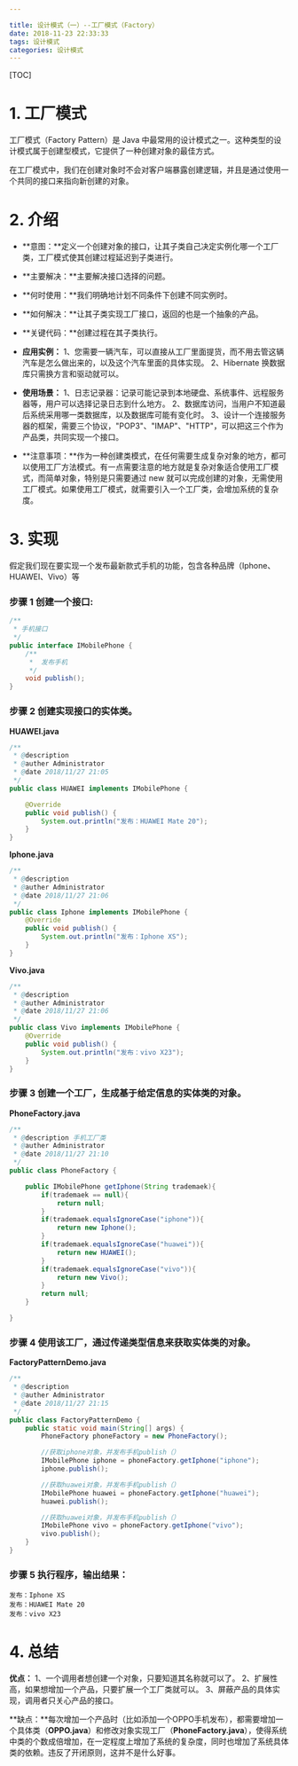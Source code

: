 ```yaml
---

title: 设计模式（一）--工厂模式（Factory）
date: 2018-11-23 22:33:33
tags: 设计模式
categories: 设计模式
---
```


[TOC]

# 1. 工厂模式

工厂模式（Factory Pattern）是 Java 中最常用的设计模式之一。这种类型的设计模式属于创建型模式，它提供了一种创建对象的最佳方式。

在工厂模式中，我们在创建对象时不会对客户端暴露创建逻辑，并且是通过使用一个共同的接口来指向新创建的对象。

# 2. 介绍

- **意图：**定义一个创建对象的接口，让其子类自己决定实例化哪一个工厂类，工厂模式使其创建过程延迟到子类进行。

- **主要解决：**主要解决接口选择的问题。

- **何时使用：**我们明确地计划不同条件下创建不同实例时。

- **如何解决：**让其子类实现工厂接口，返回的也是一个抽象的产品。

- **关键代码：**创建过程在其子类执行。

- **应用实例：** 1、您需要一辆汽车，可以直接从工厂里面提货，而不用去管这辆汽车是怎么做出来的，以及这个汽车里面的具体实现。 2、Hibernate 换数据库只需换方言和驱动就可以。

- **使用场景：** 1、日志记录器：记录可能记录到本地硬盘、系统事件、远程服务器等，用户可以选择记录日志到什么地方。 2、数据库访问，当用户不知道最后系统采用哪一类数据库，以及数据库可能有变化时。 3、设计一个连接服务器的框架，需要三个协议，"POP3"、"IMAP"、"HTTP"，可以把这三个作为产品类，共同实现一个接口。

- **注意事项：**作为一种创建类模式，在任何需要生成复杂对象的地方，都可以使用工厂方法模式。有一点需要注意的地方就是复杂对象适合使用工厂模式，而简单对象，特别是只需要通过 new 就可以完成创建的对象，无需使用工厂模式。如果使用工厂模式，就需要引入一个工厂类，会增加系统的复杂度。

# 3. 实现
假定我们现在要实现一个发布最新款式手机的功能，包含各种品牌（Iphone、HUAWEI、Vivo）等

### 步骤 1 创建一个接口:

```java
/**
 * 手机接口
 */
public interface IMobilePhone {
    /**
     *  发布手机
     */
    void publish();
}
```

### 步骤 2 创建实现接口的实体类。

**HUAWEI.java**

```java
/**
 * @description
 * @auther Administrator
 * @date 2018/11/27 21:05
 */
public class HUAWEI implements IMobilePhone {

    @Override
    public void publish() {
        System.out.println("发布：HUAWEI Mate 20");
    }
}
```

**Iphone.java**

```java
/**
 * @description
 * @auther Administrator
 * @date 2018/11/27 21:06
 */
public class Iphone implements IMobilePhone {
    @Override
    public void publish() {
        System.out.println("发布：Iphone XS");
    }
}
```

**Vivo.java**

```java
/**
 * @description
 * @auther Administrator
 * @date 2018/11/27 21:06
 */
public class Vivo implements IMobilePhone {
    @Override
    public void publish() {
        System.out.println("发布：vivo X23");
    }
}
```

### 步骤 3 创建一个工厂，生成基于给定信息的实体类的对象。

**PhoneFactory.java**

```java
/**
 * @description 手机工厂类
 * @auther Administrator
 * @date 2018/11/27 21:10
 */
public class PhoneFactory {

    public IMobilePhone getIphone(String trademaek){
        if(trademaek == null){
            return null;
        }
        if(trademaek.equalsIgnoreCase("iphone")){
            return new Iphone();
        }
        if(trademaek.equalsIgnoreCase("huawei")){
            return new HUAWEI();
        }
        if(trademaek.equalsIgnoreCase("vivo")){
            return new Vivo();
        }
        return null;
    }

}
```

### 步骤 4 使用该工厂，通过传递类型信息来获取实体类的对象。

**FactoryPatternDemo.java**

```java
/**
 * @description
 * @auther Administrator
 * @date 2018/11/27 21:15
 */
public class FactoryPatternDemo {
    public static void main(String[] args) {
        PhoneFactory phoneFactory = new PhoneFactory();

        //获取iphone对象，并发布手机publish（）
        IMobilePhone iphone = phoneFactory.getIphone("iphone");
        iphone.publish();

        //获取huawei对象，并发布手机publish（）
        IMobilePhone huawei = phoneFactory.getIphone("huawei");
        huawei.publish();

        //获取huawei对象，并发布手机publish（）
        IMobilePhone vivo = phoneFactory.getIphone("vivo");
        vivo.publish();
    }
}
```

### 步骤 5 执行程序，输出结果：

```
发布：Iphone XS
发布：HUAWEI Mate 20
发布：vivo X23
```

# 4. 总结
**优点：** 1、一个调用者想创建一个对象，只要知道其名称就可以了。 2、扩展性高，如果想增加一个产品，只要扩展一个工厂类就可以。 3、屏蔽产品的具体实现，调用者只关心产品的接口。

**缺点：**每次增加一个产品时（比如添加一个OPPO手机发布），都需要增加一个具体类（**OPPO.java**）和修改对象实现工厂（**PhoneFactory.java**），使得系统中类的个数成倍增加，在一定程度上增加了系统的复杂度，同时也增加了系统具体类的依赖。违反了开闭原则，这并不是什么好事。